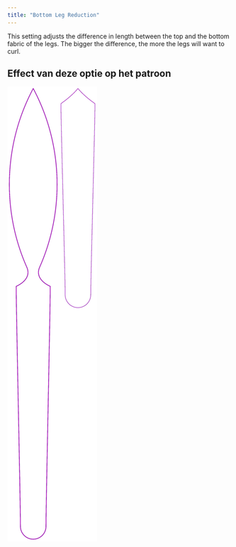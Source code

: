 ```yaml
---
title: "Bottom Leg Reduction"
---
```


This setting adjusts the difference in length between the top and the bottom fabric of the legs. The bigger the difference, the more the legs will want to curl.

## Effect van deze optie op het patroon

![Deze afbeelding toont het effect van deze optie door meerdere varianten die een andere waarde hebben voor deze optie te vervangen](octoplushy_bottomlegreduction_sample.svg "Effect van deze optie op het patroon")
